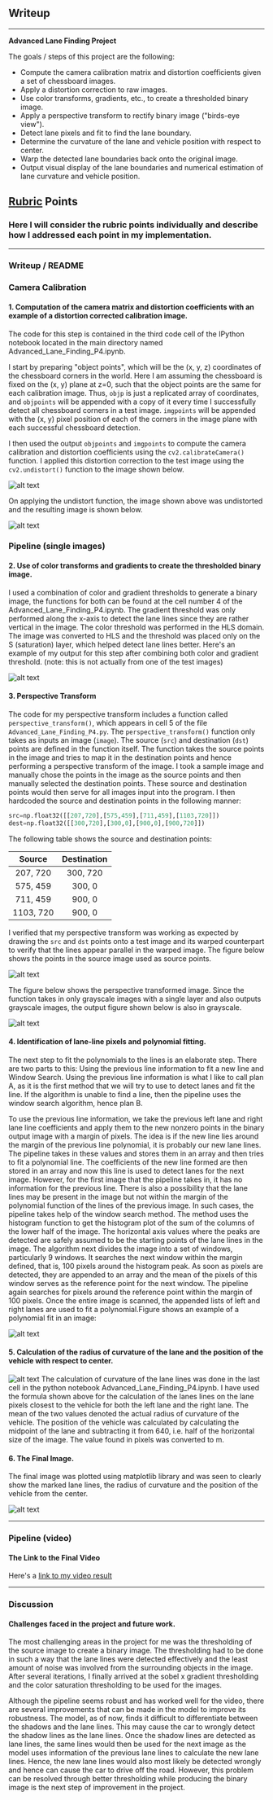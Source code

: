 ## Writeup

---

**Advanced Lane Finding Project**

The goals / steps of this project are the following:

* Compute the camera calibration matrix and distortion coefficients given a set of chessboard images.
* Apply a distortion correction to raw images.
* Use color transforms, gradients, etc., to create a thresholded binary image.
* Apply a perspective transform to rectify binary image ("birds-eye view").
* Detect lane pixels and fit to find the lane boundary.
* Determine the curvature of the lane and vehicle position with respect to center.
* Warp the detected lane boundaries back onto the original image.
* Output visual display of the lane boundaries and numerical estimation of lane curvature and vehicle position.

[//]: # (Image References)

[image1]: ./examples/undistort_input.jpg "Original Image"
[image2]: ./examples/undistort_output.jpg "Undistorted"
[image3]: ./examples/binary_comb_output.jpg "Binary Example"
[image4]: ./examples/pers_trans_source.jpg "Source Image for Warp"
[image5]: ./examples/pers_trans_output.jpg "Warped Output"
[image6]: ./examples/polynomial_fit_output.jpg "Polynomial Fit Output"
[image7]: ./examples/rcurve.jpg ""
[image8]: ./examples/final_output.jpg "Final Output"
[video1]: ./final_output_video.mp4 "Final Output Video"

## [Rubric](https://review.udacity.com/#!/rubrics/571/view) Points

### Here I will consider the rubric points individually and describe how I addressed each point in my implementation.  

---

### Writeup / README

### Camera Calibration

#### 1. Computation of the camera matrix and distortion coefficients with an example of a distortion corrected calibration image.

The code for this step is contained in the third code cell of the IPython notebook located in the main directory named Advanced_Lane_Finding_P4.ipynb.  

I start by preparing "object points", which will be the (x, y, z) coordinates of the chessboard corners in the world. Here I am assuming the chessboard is fixed on the (x, y) plane at z=0, such that the object points are the same for each calibration image.  Thus, `objp` is just a replicated array of coordinates, and `objpoints` will be appended with a copy of it every time I successfully detect all chessboard corners in a test image.  `imgpoints` will be appended with the (x, y) pixel position of each of the corners in the image plane with each successful chessboard detection.  

I then used the output `objpoints` and `imgpoints` to compute the camera calibration and distortion coefficients using the `cv2.calibrateCamera()` function.  I applied this distortion correction to the test image using the `cv2.undistort()` function to the image shown below.

![alt text][image1]

On applying the undistort function, the image shown above was undistorted and the resulting image is shown below.

![alt text][image2]

### Pipeline (single images)

#### 2. Use of color transforms and gradients to create the thresholded binary image.

I used a combination of color and gradient thresholds to generate a binary image, the functions for both can be found at the cell number 4 of the Advanced_Lane_Finding_P4.ipynb. The gradient threshold was only performed along the x-axis to detect the lane lines since they are rather vertical in the image. The color threshold was performed in the HLS domain. The image was converted to HLS and the threshold was placed only on the S (saturation) layer, which helped detect lane lines better. Here's an example of my output for this step after combining both color and gradient threshold.  (note: this is not actually from one of the test images)

![alt text][image3]

#### 3. Perspective Transform

The code for my perspective transform includes a function called `perspective_transform()`, which appears in cell 5 of the file `Advanced_Lane_Finding_P4.py`.  The `perspective_transform()` function only takes as inputs an image (`image`). The source (`src`) and destination (`dst`) points are defined in the function itself. The function takes the source points in the image and tries to map it in the destination points and hence performing a perspective transform of the image.  I took a sample image and manually chose the points in the image as the source points and then manually selected the destination points. These source and destination points would then serve for all images input into the program. I then hardcoded the source and destination points in the following manner:

```python
src=np.float32([[207,720],[575,459],[711,459],[1103,720]])
dest=np.float32([[300,720],[300,0],[900,0],[900,720]])

```

The following table shows the source and destination points:

| Source        | Destination   | 
|:-------------:|:-------------:| 
| 207, 720      | 300, 720      | 
| 575, 459      | 300, 0        |
| 711, 459      | 900, 0        |
| 1103, 720     | 900, 0        |

I verified that my perspective transform was working as expected by drawing the `src` and `dst` points onto a test image and its warped counterpart to verify that the lines appear parallel in the warped image. The figure below shows the points in the source image used as source points.

![alt text][image4]

The figure below shows the perspective transformed image. Since the function takes in only grayscale images with a single layer and also outputs grayscale images, the output figure shown below is also in grayscale.

![alt text][image5]

#### 4. Identification of lane-line pixels and polynomial fitting.

The next step to fit the polynomials to the lines is an elaborate step. There are two parts to this: Using the previous line information to fit a new line and Window Search. Using the previous line information is what I like to call plan A, as it is the first method that we will try to use to detect lanes and fit the line. If the algorithm is unable to find a line, then the pipeline uses the window search algorithm, hence plan B. 

To use the previous line information, we take the previous left lane and right lane line coefficients and apply them to the new nonzero points in the binary output image with a margin of pixels. The idea is if the new line lies around the margin of the previous line polynomial, it is probably our new lane lines. The pipeline takes in these values and stores them in an array and then tries to fit a polynomial line. The coefficients of the new line formed are then stored in an array and now this line is used to detect lanes for the next image.
However, for the first image that the pipeline takes in, it has no information for the previous line. There is also a possibility that the lane lines may be present in the image but not within the margin of the polynomial function of the lines of the previous image. In such cases, the pipeline takes help of the window search method. The method uses the histogram function to get the histogram plot of the sum of the columns of the lower half of the image. The horizontal axis values where the peaks are detected are safely assumed to be the starting points of the lane lines in the image. The algorithm next divides the image into a set of windows, particularly 9 windows. It searches the next window within the margin defined, that is, 100 pixels around the histogram peak. As soon as pixels are detected, they are appended to an array and the mean of the pixels of this window serves as the reference point for the next window. The pipeline again searches for pixels around the reference point within the margin of 100 pixels. Once the entire image is scanned, the appended lists of left and right lanes are used to fit a polynomial.Figure shows an example of a polynomial fit in an image:

![alt text][image6]

#### 5. Calculation of the radius of curvature of the lane and the position of the vehicle with respect to center.

![alt text][image7] 
The calculation of curvature of the lane lines was done in the last cell in the python notebook Advanced_Lane_Finding_P4.ipynb. I have used the formula shown above for the calculation of the lanes lines on the lane pixels closest to the vehicle for both the left lane and the right lane. The mean of the two values denoted the actual radius of curvature of the vehicle. The position of the vehicle was calculated by calculating the midpoint of the lane and subtracting it from 640, i.e. half of the horizontal size of the image. The value found in pixels was converted to m.

#### 6. The Final Image.

The final image was plotted using matplotlib library and was seen to clearly show the marked lane lines, the radius of curvature and the position of the vehicle from the center. 

![alt text][image8]

---

### Pipeline (video)

#### The Link to the Final Video

Here's a [link to my video result](./final_output_video.mp4)

---

### Discussion

#### Challenges faced in the project and future work.

The most challenging areas in the project for me was the thresholding of the source image to create a binary image. The thresholding had to be done in such a way that the lane lines were detected effectively and the least amount of noise was involved from the surrounding objects in the image. After several iterations, I finally arrived at the sobel x gradient thresholding and the color saturation thresholding to be used for the images. 

Although the pipeline seems robust and has worked well for the video, there are several improvements that can be made in the model to improve its robustness. The model, as of now, finds it difficult to differentiate between the shadows and the lane lines. This may cause the car to wrongly detect the shadow lines as the lane lines. Once the shadow lines are detected as lane lines, the same lines would then be used for the next image as the model uses information of the previous lane lines to calculate the new lane lines. Hence, the new lane lines would also most likely be detected wrongly and hence can cause the car to drive off the road. However, this problem can be resolved through better thresholding while producing the binary image is the next step of improvement in the project.
